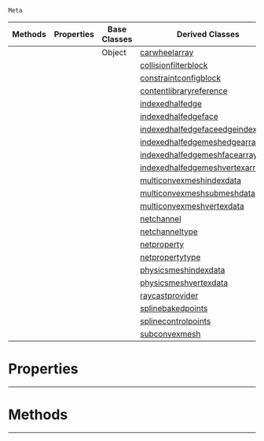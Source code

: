  `Meta`

|Methods|Properties|Base Classes|Derived Classes|
|---|---|---|---|
| | |Object|[carwheelarray](https://github.com/PlasmaEngine/PlasmaDocs/blob/master/code_reference/class_reference/carwheelarray.markdown)|
| | | |[collisionfilterblock](https://github.com/PlasmaEngine/PlasmaDocs/blob/master/code_reference/class_reference/collisionfilterblock.markdown)|
| | | |[constraintconfigblock](https://github.com/PlasmaEngine/PlasmaDocs/blob/master/code_reference/class_reference/constraintconfigblock.markdown)|
| | | |[contentlibraryreference](https://github.com/PlasmaEngine/PlasmaDocs/blob/master/code_reference/class_reference/contentlibraryreference.markdown)|
| | | |[indexedhalfedge](https://github.com/PlasmaEngine/PlasmaDocs/blob/master/code_reference/class_reference/indexedhalfedge.markdown)|
| | | |[indexedhalfedgeface](https://github.com/PlasmaEngine/PlasmaDocs/blob/master/code_reference/class_reference/indexedhalfedgeface.markdown)|
| | | |[indexedhalfedgefaceedgeindexarray](https://github.com/PlasmaEngine/PlasmaDocs/blob/master/code_reference/class_reference/indexedhalfedgefaceedgeindexarray.markdown)|
| | | |[indexedhalfedgemeshedgearray](https://github.com/PlasmaEngine/PlasmaDocs/blob/master/code_reference/class_reference/indexedhalfedgemeshedgearray.markdown)|
| | | |[indexedhalfedgemeshfacearray](https://github.com/PlasmaEngine/PlasmaDocs/blob/master/code_reference/class_reference/indexedhalfedgemeshfacearray.markdown)|
| | | |[indexedhalfedgemeshvertexarray](https://github.com/PlasmaEngine/PlasmaDocs/blob/master/code_reference/class_reference/indexedhalfedgemeshvertexarray.markdown)|
| | | |[multiconvexmeshindexdata](https://github.com/PlasmaEngine/PlasmaDocs/blob/master/code_reference/class_reference/multiconvexmeshindexdata.markdown)|
| | | |[multiconvexmeshsubmeshdata](https://github.com/PlasmaEngine/PlasmaDocs/blob/master/code_reference/class_reference/multiconvexmeshsubmeshdata.markdown)|
| | | |[multiconvexmeshvertexdata](https://github.com/PlasmaEngine/PlasmaDocs/blob/master/code_reference/class_reference/multiconvexmeshvertexdata.markdown)|
| | | |[netchannel](https://github.com/PlasmaEngine/PlasmaDocs/blob/master/code_reference/class_reference/netchannel.markdown)|
| | | |[netchanneltype](https://github.com/PlasmaEngine/PlasmaDocs/blob/master/code_reference/class_reference/netchanneltype.markdown)|
| | | |[netproperty](https://github.com/PlasmaEngine/PlasmaDocs/blob/master/code_reference/class_reference/netproperty.markdown)|
| | | |[netpropertytype](https://github.com/PlasmaEngine/PlasmaDocs/blob/master/code_reference/class_reference/netpropertytype.markdown)|
| | | |[physicsmeshindexdata](https://github.com/PlasmaEngine/PlasmaDocs/blob/master/code_reference/class_reference/physicsmeshindexdata.markdown)|
| | | |[physicsmeshvertexdata](https://github.com/PlasmaEngine/PlasmaDocs/blob/master/code_reference/class_reference/physicsmeshvertexdata.markdown)|
| | | |[raycastprovider](https://github.com/PlasmaEngine/PlasmaDocs/blob/master/code_reference/class_reference/raycastprovider.markdown)|
| | | |[splinebakedpoints](https://github.com/PlasmaEngine/PlasmaDocs/blob/master/code_reference/class_reference/splinebakedpoints.markdown)|
| | | |[splinecontrolpoints](https://github.com/PlasmaEngine/PlasmaDocs/blob/master/code_reference/class_reference/splinecontrolpoints.markdown)|
| | | |[subconvexmesh](https://github.com/PlasmaEngine/PlasmaDocs/blob/master/code_reference/class_reference/subconvexmesh.markdown)|


 #  Properties


---  
 #  Methods


---  
 

 